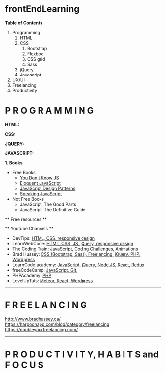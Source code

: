 # frontEndLearning

**Table of Contents**
1. Programming
   1. HTML
   2. CSS
      1. Bootstrap
      2. Flexbox
      3. CSS grid
      4. Sass
   3. jQuery
   4. Javascript
2. UX/UI
3. Freelancing
4. Productivity

# P R O G R A M M I N G

**HTML:**

**CSS:**

**JQUERY:**


**JAVASCRIPT:**

**1. Books**
  * Free Books
    - [You Don't Know JS](https://github.com/getify/You-Dont-Know-JS)
    - [Eloquent JavaScript](http://eloquentjavascript.net/)
    - [JavaScript Design Patterns](https://addyosmani.com/resources/essentialjsdesignpatterns/book/)
    - [Speaking JavaScript](http://speakingjs.com/es5/index.html)
  * Not Free Books
    - JavaScript: The Good Parts
    - JavaScript: The Definitive Guide

** Free resources **

** Youtube Channels **
- DevTips: [HTML, CSS, responsive design](https://www.youtube.com/user/DevTipsForDesigners)
- LearnWebCode: [HTML, CSS, JS, jQuery, responsive design](https://www.youtube.com/channel/UCHRp19HU7Y2LwfI0Ai6WAGQ)
- The Coding Train: [JavaScript, Coding Challenges, Animations](https://www.youtube.com/user/shiffman/)
- Brad Hussey: [CSS (Bootstrap, Sass), Freelancing, jQuery, PHP, Wordpress](https://www.youtube.com/channel/UCVguiojKA6iobcySMJ5boNA)
- LearnCode.academy: [JavaScript, jQuery, Node.JS, React, Redux](https://www.youtube.com/channel/UCVTlvUkGslCV_h-nSAId8Sw)
- freeCodeCamp: [JavaScript, Git, ](https://www.youtube.com/channel/UC8butISFwT-Wl7EV0hUK0BQ)
- PHPAcademy: [PHP](https://www.youtube.com/user/phpacademy)
- LevelUpTuts: [Meteor, React, Wordpress](https://www.youtube.com/user/LevelUpTuts/playlists)

<hr>

# F R E E L A N C I N G

http://www.bradhussey.ca/
https://harpoonapp.com/blog/category/freelancing
https://doubleyourfreelancing.com/

<hr>

# P R O D U C T I V I T Y, H A B I T S and F O C U S
